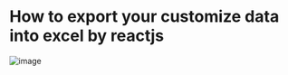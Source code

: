 # How to export your customize data into excel by reactjs
![image](https://github.com/user-attachments/assets/01f6c4b3-2bb7-4517-abd4-4b1fdf593300)
